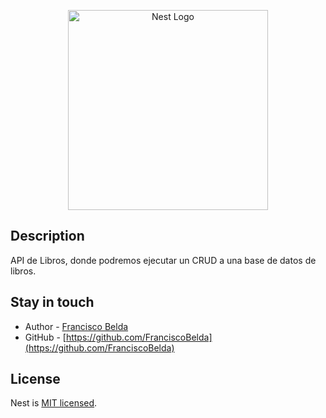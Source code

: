 <p align="center">
  <a href="http://nestjs.com/" target="blank"><img src="https://nestjs.com/img/logo_text.svg" width="320" alt="Nest Logo" /></a>
</p>

[circleci-image]: https://img.shields.io/circleci/build/github/nestjs/nest/master?token=abc123def456
[circleci-url]: https://circleci.com/gh/nestjs/nest

## Description

API de Libros, donde podremos ejecutar un CRUD a una base de datos de libros.

## Stay in touch

- Author - [Francisco Belda](https://github.com/FranciscoBelda)
- GitHub - [https://github.com/FranciscoBelda](https://github.com/FranciscoBelda)

## License

Nest is [MIT licensed](LICENSE).
